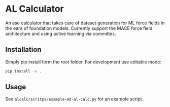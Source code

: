 # AL Calculator

An ase calculator that takes care of dataset generation for ML force fields in the eara of foundation models. Currently support the MACE force field architecture and using active learning via committes. 


## Installation

Simply pip install form the root folder. For development use editable mode: 
```bash
pip install -e .
```

## Usage

See `alcalc/scritps/example-md-al-calc.py` for an example script. 